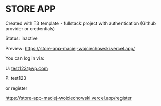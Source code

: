# STORE APP
Created with T3 template - fullstack project with authentication (Github provider or credentials)

Status: inactive

Preview: https://store-app-maciej-wojciechowski.vercel.app/

You can log in via: 

U: test123@wp.com

P: test123

or register

https://store-app-maciej-wojciechowski.vercel.app/register



